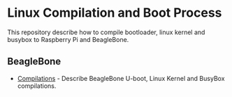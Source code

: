 # Linux Compilation and Boot Process
This repository describe how to compile bootloader, linux kernel and busybox to Raspberry Pi and BeagleBone.

## BeagleBone
- [Compilations](https://github.com/thalestas/boot-and-compile-process/blob/master/beaglebone/bb_compilations.md) - Describe BeagleBone U-boot, Linux Kernel and BusyBox compilations.
